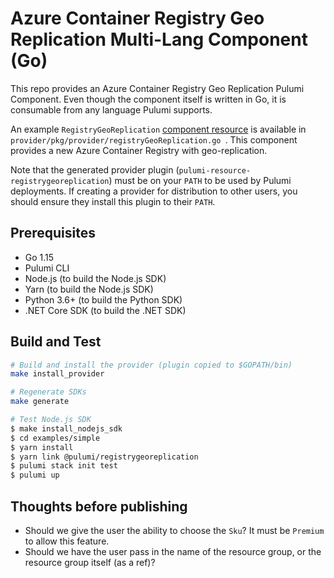 # Azure Container Registry Geo Replication Multi-Lang Component (Go)

This repo provides an Azure Container Registry Geo Replication Pulumi Component.
Even though the component itself is written in Go, it is consumable from any
language Pulumi supports.

An example `RegistryGeoReplication` [component
resource](https://www.pulumi.com/docs/intro/concepts/resources/#components) is
available in `provider/pkg/provider/registryGeoReplication.go `. This component
provides a new Azure Container Registry with geo-replication.

Note that the generated provider plugin (`pulumi-resource-registrygeoreplication`) must be on your `PATH` to be used by Pulumi deployments. If creating a provider for distribution to other users, you should ensure they install this plugin to their `PATH`.

## Prerequisites

- Go 1.15
- Pulumi CLI
- Node.js (to build the Node.js SDK)
- Yarn (to build the Node.js SDK)
- Python 3.6+ (to build the Python SDK)
- .NET Core SDK (to build the .NET SDK)

## Build and Test

```bash
# Build and install the provider (plugin copied to $GOPATH/bin)
make install_provider

# Regenerate SDKs
make generate

# Test Node.js SDK
$ make install_nodejs_sdk
$ cd examples/simple
$ yarn install
$ yarn link @pulumi/registrygeoreplication
$ pulumi stack init test
$ pulumi up
```


## Thoughts before publishing

- Should we give the user the ability to choose the `Sku`? It must be `Premium`
  to allow this feature.
- Should we have the user pass in the name of the resource group, or the
  resource group itself (as a ref)?
